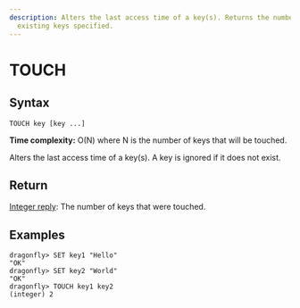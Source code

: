 ```yaml
---
description: Alters the last access time of a key(s). Returns the number of
  existing keys specified.
---
```


# TOUCH

## Syntax

    TOUCH key [key ...]

**Time complexity:** O(N) where N is the number of keys that will be touched.

Alters the last access time of a key(s).
A key is ignored if it does not exist.

## Return

[Integer reply](https://redis.io/docs/reference/protocol-spec#resp-integers): The number of keys that were touched.

## Examples

```shell
dragonfly> SET key1 "Hello"
"OK"
dragonfly> SET key2 "World"
"OK"
dragonfly> TOUCH key1 key2
(integer) 2
```
